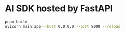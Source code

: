# AI SDK hosted by FastAPI

```sh
pnpm build
uvicorn main:app --host 0.0.0.0 --port 8000 --reload
```
